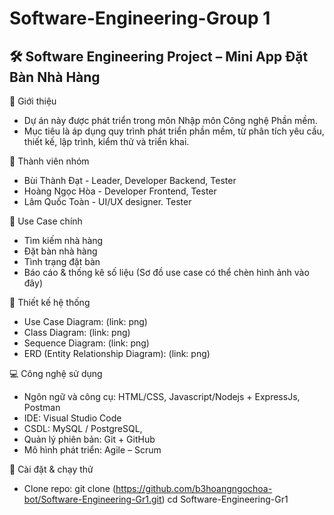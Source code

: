 # Software-Engineering-Group 1
🛠️ Software Engineering Project – Mini App Đặt Bàn Nhà Hàng
---
📌 Giới thiệu
- Dự án này được phát triển trong môn Nhập môn Công nghệ Phần mềm.
- Mục tiêu là áp dụng quy trình phát triển phần mềm, từ phân tích yêu cầu, thiết kế, lập trình, kiểm thử và triển khai.

👥 Thành viên nhóm
- Bùi Thành Đạt - Leader, Developer Backend, Tester
- Hoàng Ngọc Hòa - Developer Frontend, Tester
- Lâm Quốc Toàn - UI/UX designer. Tester

🎯 Use Case chính
- Tìm kiếm nhà hàng
- Đặt bàn nhà hàng
- Tình trạng đặt bàn
- Báo cáo & thống kê số liệu
(Sơ đồ use case có thể chèn hình ảnh vào đây)

📐 Thiết kế hệ thống
- Use Case Diagram: (link: png)
- Class Diagram: (link: png)
- Sequence Diagram: (link: png)
- ERD (Entity Relationship Diagram): (link: png)

💻 Công nghệ sử dụng
- Ngôn ngữ và công cụ: HTML/CSS, Javascript/Nodejs + ExpressJs, Postman
- IDE: Visual Studio Code
- CSDL: MySQL / PostgreSQL,
- Quản lý phiên bản: Git + GitHub
- Mô hình phát triển: Agile – Scrum

🚀 Cài đặt & chạy thử
- Clone repo: git clone (https://github.com/b3hoangngochoa-bot/Software-Engineering-Gr1.git)
  cd Software-Engineering-Gr1

